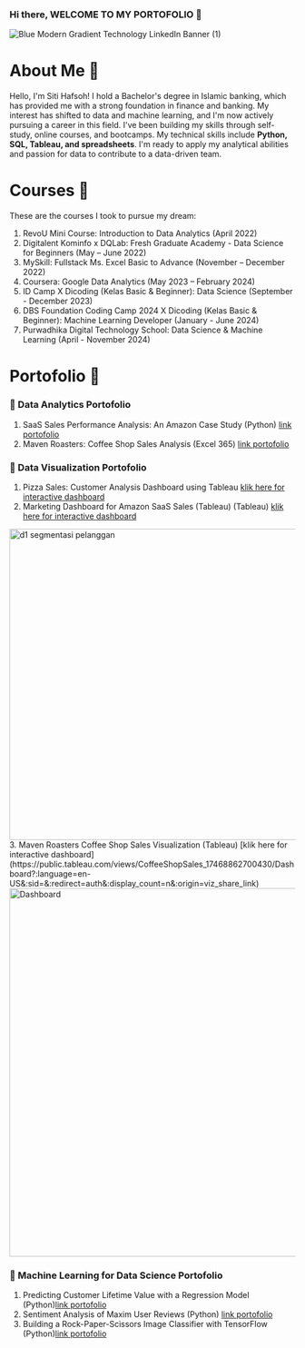 ### Hi there, WELCOME TO MY PORTOFOLIO 👋
![Blue Modern Gradient Technology LinkedIn Banner (1)](https://github.com/sitihafsoh/sitihafsoh/assets/107082735/f7d29bc3-2720-4323-b808-184c9258314c)

# About Me 🧕
Hello, I'm Siti Hafsoh! I hold a Bachelor's degree in Islamic banking, which has provided me with a strong foundation in finance and banking. My interest has shifted to data and machine learning, and I'm now actively pursuing a career in this field. I've been building my skills through self-study, online courses, and bootcamps. My technical skills include **Python, SQL, Tableau, and spreadsheets**. I'm ready to apply my analytical abilities and passion for data to contribute to a data-driven team.

# Courses 📔
These are the courses I took to pursue my dream:
1. RevoU Mini Course: Introduction to Data Analytics (April 2022)
2. Digitalent Kominfo x DQLab: Fresh Graduate Academy - Data Science for Beginners (May – June 2022)
3. MySkill: Fullstack Ms. Excel Basic to Advance (November – December 2022)
4. Coursera: Google Data Analytics (May 2023 – February 2024)
5. ID Camp X Dicoding (Kelas Basic & Beginner): Data Science (September - December 2023)
6. DBS Foundation Coding Camp 2024 X Dicoding (Kelas Basic & Beginner): Machine Learning Developer (January - June 2024)
7. Purwadhika Digital Technology School: Data Science & Machine Learning (April - November 2024)

# Portofolio 📜 
### 🚀 Data Analytics Portofolio
1. SaaS Sales Performance Analysis: An Amazon Case Study (Python) [link portofolio](https://github.com/sitihafsoh/aws-saas-sales.git) 
2. Maven Roasters: Coffee Shop Sales Analysis (Excel 365) [link portofolio](https://github.com/sitihafsoh/coffee-shop-sales.git)

### 🛶 Data Visualization Portofolio
1. Pizza Sales: Customer Analysis Dashboard using Tableau [klik here for interactive dashboard](https://public.tableau.com/shared/75RNK96BG?:display_count=n&:origin=viz_share_link)
2. Marketing Dashboard for Amazon SaaS Sales (Tableau) (Tableau) [klik here for interactive dashboard](https://public.tableau.com/shared/6DQHJ9RHK?:display_count=n&:origin=viz_share_link)
<img width="1052" height="548" alt="d1 segmentasi pelanggan" src="https://github.com/user-attachments/assets/850928d5-165a-4350-8ec7-6f4fb100815f" />
3. Maven Roasters Coffee Shop Sales Visualization (Tableau)
[klik here for interactive dashboard](https://public.tableau.com/views/CoffeeShopSales_17468862700430/Dashboard?:language=en-US&:sid=&:redirect=auth&:display_count=n&:origin=viz_share_link)
<img width="1134" height="649" alt="Dashboard" src="https://github.com/user-attachments/assets/0e07f01b-c6cf-4d15-9ee0-84d5a5bf4a5c" />

### 🛫 Machine Learning for Data Science Portofolio
1. Predicting Customer Lifetime Value with a Regression Model (Python)[link portofolio](https://github.com/sitihafsoh/customer-lifetime-value.git)
2. Sentiment Analysis of Maxim User Reviews (Python) [link portofolio](https://github.com/sitihafsoh/analisis-sentimen-ulasan-maxim.git)
3. Building a Rock-Paper-Scissors Image Classifier with TensorFlow (Python)[link portofolio](https://github.com/sitihafsoh/submission-klasifikasi-gambar.git)




<!--
**sitihafsoh/sitihafsoh** is a ✨ _special_ ✨ repository because its `README.md` (this file) appears on your GitHub profile.d
Here are some ideas to get you started:

- 🔭 I’m currently working on ...
- 🌱 I’m currently learning ...
- 👯 I’m looking to collaborate on ...
- 🤔 I’m looking for help with ...
- 💬 Ask me about ...
- 📫 How to reach me: ...
- 😄 Pronouns: ...
- ⚡ Fun fact: ...
-->

